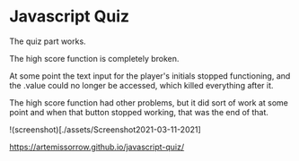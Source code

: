 # Javascript Quiz

The quiz part works.

The high score function is completely broken.

At some point the text input for the player's initials stopped functioning, and the .value could no longer be accessed, which killed everything after it.

The high score function had other problems, but it did sort of work at some point and when that button stopped working, that was the end of that.

!(screenshot)[./assets/Screenshot2021-03-11-2021]

https://artemissorrow.github.io/javascript-quiz/